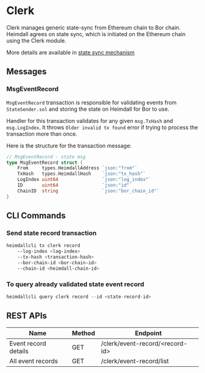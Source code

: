 # Clerk

Clerk manages generic state-sync from Ethereum chain to Bor chain. Heimdall agrees on state sync, which is initiated on the Ethereum chain using the Clerk module.

More details are available in [state sync mechanism](/docs/pos/design/bor/core_concepts.md#state-management-state-sync)

## Messages

### MsgEventRecord

`MsgEventRecord` transaction is responsible for validating events from `StateSender.sol`  and storing the state on Heimdall for Bor to use.

Handler for this transaction validates for any given `msg.TxHash` and `msg.LogIndex`. It throws `Older invalid tx found` error if trying to process the transaction more than once.

Here is the structure for the transaction message:

```go
// MsgEventRecord - state msg
type MsgEventRecord struct {
	From     types.HeimdallAddress `json:"from"`
	TxHash   types.HeimdallHash    `json:"tx_hash"`
	LogIndex uint64                `json:"log_index"`
	ID       uint64                `json:"id"`
	ChainID  string                `json:"bor_chain_id"`
}
```

## CLI Commands

### Send state record transaction

```bash
heimdallcli tx clerk record
	--log-index <log-index> 
	--tx-hash <transaction-hash> 
	--bor-chain-id <bor-chain-id>
	--chain-id <heimdall-chain-id>
```

### To query already validated state event record

```go
heimdallcli query clerk record --id <state-record-id>
```

## REST APIs

|Name                  |Method|Endpoint          |
|----------------------|------|------------------|
|Event record details  |GET   |/clerk/event-record/<record-id\>|
|All event records     |GET   |/clerk/event-record/list|
